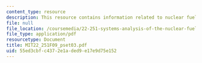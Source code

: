 ```yaml
---
content_type: resource
description: This resource contains information related to nuclear fuel cycle.
file: null
file_location: /coursemedia/22-251-systems-analysis-of-the-nuclear-fuel-cycle-fall-2009/55ed3cbfc4372e1aded9e17e9d75e152_MIT22_251F09_pset03.pdf
file_type: application/pdf
resourcetype: Document
title: MIT22_251F09_pset03.pdf
uid: 55ed3cbf-c437-2e1a-ded9-e17e9d75e152
---
```

